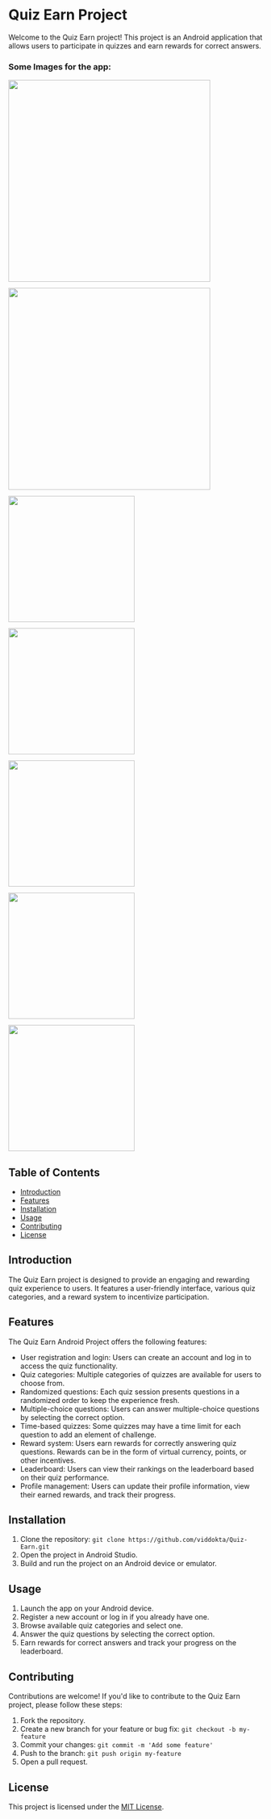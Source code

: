 # Quiz Earn Project

Welcome to the Quiz Earn project! This project is an Android application that allows users to participate in quizzes and earn rewards for correct answers.
### Some Images for the app:
<div align="center">
  <div style="display: flex; flex-wrap: wrap; gap: 12px">


<img width="400px" src="https://github.com/rishavchanda/Quiz-Earn/assets/64485885/f54ffe1b-cddd-4a40-9cea-3b6a2018c82a"/>
<img width="400px" src="https://github.com/rishavchanda/Quiz-Earn/assets/64485885/c1b061d1-d9d0-42ef-9f1c-0412d14bc4f6"/>
<img width="250px" src="https://github.com/rishavchanda/Quiz-Earn/assets/64485885/32519be8-dae3-4abe-92da-4a9e29703916"/>
          
<img width="250px" src="https://github.com/rishavchanda/Quiz-Earn/assets/64485885/ec58f2a4-1e3e-47b0-a5aa-78d75ab755b9"/>
    
<img width="250px" src="https://github.com/rishavchanda/Quiz-Earn/assets/64485885/c1a849d0-8fb7-4000-99ab-1475e5dda203"/>
          
<img width="250px" src="https://github.com/rishavchanda/Quiz-Earn/assets/64485885/77fbe085-1cab-4fb6-84b3-395341665a29"/>
    
<img width="250px" src="https://github.com/rishavchanda/Quiz-Earn/assets/64485885/59dd75de-217b-4cdc-b9a3-20d8c1560c6b"/>
  </div>
</div>

## Table of Contents
- [Introduction](#introduction)
- [Features](#features)
- [Installation](#installation)
- [Usage](#usage)
- [Contributing](#contributing)
- [License](#license)

## Introduction
The Quiz Earn project is designed to provide an engaging and rewarding quiz experience to users. It features a user-friendly interface, various quiz categories, and a reward system to incentivize participation.

## Features
The Quiz Earn Android Project offers the following features:
- User registration and login: Users can create an account and log in to access the quiz functionality.
- Quiz categories: Multiple categories of quizzes are available for users to choose from.
- Randomized questions: Each quiz session presents questions in a randomized order to keep the experience fresh.
- Multiple-choice questions: Users can answer multiple-choice questions by selecting the correct option.
- Time-based quizzes: Some quizzes may have a time limit for each question to add an element of challenge.
- Reward system: Users earn rewards for correctly answering quiz questions. Rewards can be in the form of virtual currency, points, or other incentives.
- Leaderboard: Users can view their rankings on the leaderboard based on their quiz performance.
- Profile management: Users can update their profile information, view their earned rewards, and track their progress.

## Installation
1. Clone the repository: `git clone https://github.com/viddokta/Quiz-Earn.git`
2. Open the project in Android Studio.
3. Build and run the project on an Android device or emulator.

## Usage
1. Launch the app on your Android device.
2. Register a new account or log in if you already have one.
3. Browse available quiz categories and select one.
4. Answer the quiz questions by selecting the correct option.
5. Earn rewards for correct answers and track your progress on the leaderboard.

## Contributing
Contributions are welcome! If you'd like to contribute to the Quiz Earn project, please follow these steps:
1. Fork the repository.
2. Create a new branch for your feature or bug fix: `git checkout -b my-feature`
3. Commit your changes: `git commit -m 'Add some feature'`
4. Push to the branch: `git push origin my-feature`
5. Open a pull request.

## License
This project is licensed under the [MIT License](LICENSE).
